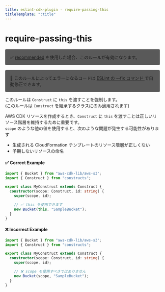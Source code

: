 ```yaml
---
title: eslint-cdk-plugin - require-passing-this
titleTemplate: ":title"
---
```


# require-passing-this

<div style="margin-top: 16px; background-color: #595959; padding: 16px; border-radius: 4px;">
    ✅ <a href="/ja/rules/#recommended-rules">recommended</a>
  を使用した場合、このルールが有効になります。
</div>
<div style="margin-top: 16px; background-color: #595959; padding: 16px; border-radius: 4px;">
  🔧 このルールによってエラーになるコードは
  <a href="https://eslint.org/docs/latest/use/command-line-interface#--fix">
    ESLint の --fix コマンド
  </a>
  で自動修正できます。
</div>

このルールは `Construct` に `this` を渡すことを強制します。  
(このルールは `Construct` を継承するクラスにのみ適用されます)

AWS CDK リソースを作成するとき、`Construct` に `this` を渡すことは正しいリソース階層を維持するために重要です。  
`scope` のような他の値を使用すると、次のような問題が発生する可能性があります

- 生成される CloudFormation テンプレートのリソース階層が正しくない
- 予期しないリソースの命名

#### ✅ Correct Example

```ts
import { Bucket } from "aws-cdk-lib/aws-s3";
import { Construct } from "constructs";

export class MyConstruct extends Construct {
  constructor(scope: Construct, id: string) {
    super(scope, id);

    // ✅ this を使用できます
    new Bucket(this, "SampleBucket");
  }
}
```

#### ❌ Incorrect Example

```ts
import { Bucket } from "aws-cdk-lib/aws-s3";
import { Construct } from "constructs";

export class MyConstruct extends Construct {
  constructor(scope: Construct, id: string) {
    super(scope, id);

    // ❌ scope を使用すべきではありません
    new Bucket(scope, "SampleBucket");
  }
}
```
